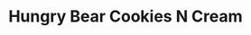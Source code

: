 ---
title: "Hungry Bear Cookies N Cream"
url: /clovis/hungry-bear-cookies-n-cream/
shop: Konditorei
---